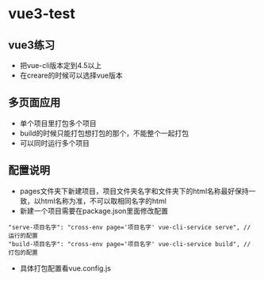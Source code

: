 # vue3-test

## vue3练习

  - 把vue-cli版本定到4.5以上
  - 在creare的时候可以选择vue版本

## 多页面应用
  - 单个项目里打包多个项目
  - build的时候只能打包想打包的那个，不能整个一起打包
  - 可以同时运行多个项目
## 配置说明
  - pages文件夹下新建项目，项目文件夹名字和文件夹下的html名称最好保持一致，以html名称为准，不可以取相同名字的html
  - 新建一个项目需要在package.json里面修改配置
  ```
  "serve-项目名字": "cross-env page='项目名字' vue-cli-service serve", // 运行的配置
  "build-项目名字": "cross-env page='项目名字' vue-cli-service build", // 打包的配置
  ```
  - 具体打包配置看vue.config.js